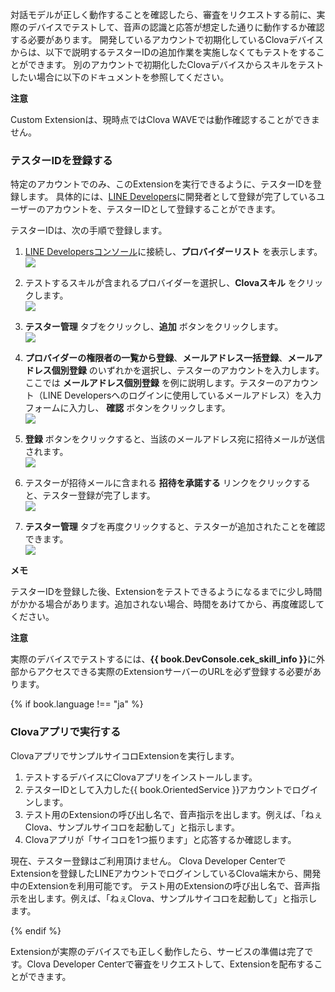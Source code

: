 ﻿対話モデルが正しく動作することを確認したら、審査をリクエストする前に、実際のデバイスでテストして、音声の認識と応答が想定した通りに動作するか確認する必要があります。
開発しているアカウントで初期化しているClovaデバイスからは、以下で説明するテスターIDの追加作業を実施しなくてもテストをすることができます。
別のアカウントで初期化したClovaデバイスからスキルをテストしたい場合に以下のドキュメントを参照してください。

<div class="danger">
 <p><strong>注意</strong></p>
 <p>Custom Extensionは、現時点ではClova WAVEでは動作確認することができません。</p>
</div>

### テスターIDを登録する
特定のアカウントでのみ、このExtensionを実行できるように、テスターIDを登録します。
具体的には、[LINE Developers](https://developers.line.me/)に開発者として登録が完了しているユーザーのアカウントを、テスターIDとして登録することができます。

テスターIDは、次の手順で登録します。

1. [LINE Developersコンソール](https://developers.line.me/console/)に接続し、**プロバイダーリスト** を表示します。  
![](/CEK/Resources/Images/CEK_Test_LineDev_Provider_List.png)

2. テストするスキルが含まれるプロバイダーを選択し、**Clovaスキル** をクリックします。  
![](/CEK/Resources/Images/CEK_Test_LineDev_Channel_List.png)

4. **テスター管理** タブをクリックし、**追加** ボタンをクリックします。  
![](/CEK/Resources/Images/CEK_Test_LineDev_Tester_Tab.png)

5. **プロバイダーの権限者の一覧から登録**、**メールアドレス一括登録**、**メールアドレス個別登録** のいずれかを選択し、テスターのアカウントを入力します。  
  ここでは **メールアドレス個別登録** を例に説明します。テスターのアカウント（LINE Developersへのログインに使用しているメールアドレス）を入力フォームに入力し、 **確認** ボタンをクリックします。  
![](/CEK/Resources/Images/CEK_Test_LineDev_Tester_Add_Address.png)

6. **登録** ボタンをクリックすると、当該のメールアドレス宛に招待メールが送信されます。  
![](/CEK/Resources/Images/CEK_Test_LineDev_Tester_Add_Confirm.png)

7. テスターが招待メールに含まれる **招待を承諾する** リンクをクリックすると、テスター登録が完了します。  
![](/CEK/Resources/Images/CEK_Test_Invitation_Email.png)

8. **テスター管理** タブを再度クリックすると、テスターが追加されたことを確認できます。  
![](/CEK/Resources/Images/CEK_Test_LineDev_Tester_List.png)

<div class="note">
  <p><strong>メモ</strong></p>
  <p>テスターIDを登録した後、Extensionをテストできるようになるまでに少し時間がかかる場合があります。追加されない場合、時間をあけてから、再度確認してください。</p>
</div>

<div class="danger">
<p><strong>注意</strong></p>
  <p>実際のデバイスでテストするには、<strong>{{ book.DevConsole.cek_skill_info }}</strong>に外部からアクセスできる実際のExtensionサーバーのURLを必ず登録する必要があります。</p></li>
</div>

{% if book.language !== "ja" %}
### Clovaアプリで実行する
ClovaアプリでサンプルサイコロExtensionを実行します。

1. テストするデバイスにClovaアプリをインストールします。
2. テスターIDとして入力した{{ book.OrientedService }}アカウントでログインします。
3. テスト用のExtensionの呼び出し名で、音声指示を出します。例えば、「ねぇClova、サンプルサイコロを起動して」と指示します。
4. Clovaアプリが「サイコロを1つ振ります」と応答するか確認します。

現在、テスター登録はご利用頂けません。
Clova Developer CenterでExtensionを登録したLINEアカウントでログインしているClova端末から、開発中のExtensionを利用可能です。
テスト用のExtensionの呼び出し名で、音声指示を出します。例えば、「ねぇClova、サンプルサイコロを起動して」と指示します。

{% endif %}

Extensionが実際のデバイスでも正しく動作したら、サービスの準備は完了です。Clova Developer Centerで審査をリクエストして、Extensionを配布することができます。
